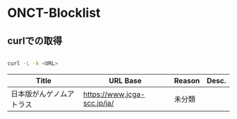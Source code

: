# ONCT-Blocklist

## curlでの取得

```bash

curl -L -k <URL>

```


| Title | URL Base | Reason | Desc. |
| --- | --- | --- | --- |
| 日本版がんゲノムアトラス | https://www.jcga-scc.jp/ja/ | 未分類 |  |
